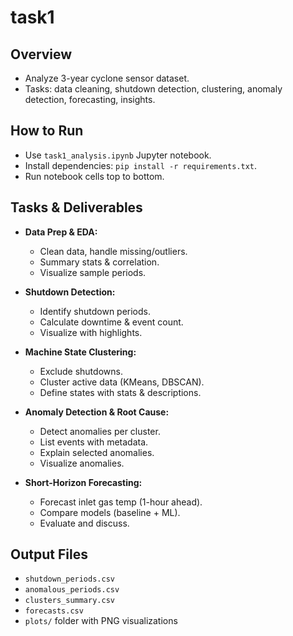 # task1

## Overview  
- Analyze 3-year cyclone sensor dataset.  
- Tasks: data cleaning, shutdown detection, clustering, anomaly detection, forecasting, insights.

## How to Run  
- Use `task1_analysis.ipynb` Jupyter notebook.  
- Install dependencies: `pip install -r requirements.txt`.  
- Run notebook cells top to bottom.

## Tasks & Deliverables  

- **Data Prep & EDA:** 
  - Clean data, handle missing/outliers.  
  - Summary stats & correlation.  
  - Visualize sample periods.
    
- **Shutdown Detection:**  
  - Identify shutdown periods.  
  - Calculate downtime & event count.  
  - Visualize with highlights.

- **Machine State Clustering:**  
  - Exclude shutdowns.  
  - Cluster active data (KMeans, DBSCAN).  
  - Define states with stats & descriptions.

- **Anomaly Detection & Root Cause:**  
  - Detect anomalies per cluster.  
  - List events with metadata.  
  - Explain selected anomalies.  
  - Visualize anomalies.

- **Short-Horizon Forecasting:**  
  - Forecast inlet gas temp (1-hour ahead).  
  - Compare models (baseline + ML).  
  - Evaluate and discuss.

## Output Files
- `shutdown_periods.csv`  
- `anomalous_periods.csv`  
- `clusters_summary.csv`  
- `forecasts.csv`  
- `plots/` folder with PNG visualizations

